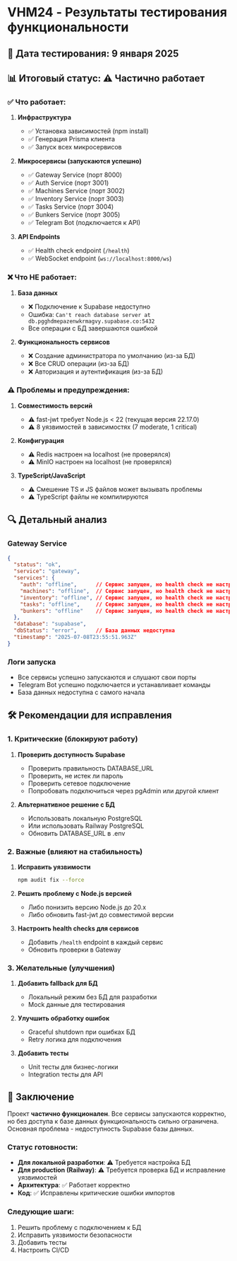 # VHM24 - Результаты тестирования функциональности

## 📅 Дата тестирования: 9 января 2025

## 📊 Итоговый статус: ⚠️ Частично работает

### ✅ Что работает:

1. **Инфраструктура**
   - ✅ Установка зависимостей (npm install)
   - ✅ Генерация Prisma клиента
   - ✅ Запуск всех микросервисов

2. **Микросервисы (запускаются успешно)**
   - ✅ Gateway Service (порт 8000)
   - ✅ Auth Service (порт 3001)
   - ✅ Machines Service (порт 3002)
   - ✅ Inventory Service (порт 3003)
   - ✅ Tasks Service (порт 3004)
   - ✅ Bunkers Service (порт 3005)
   - ✅ Telegram Bot (подключается к API)

3. **API Endpoints**
   - ✅ Health check endpoint (`/health`)
   - ✅ WebSocket endpoint (`ws://localhost:8000/ws`)

### ❌ Что НЕ работает:

1. **База данных**
   - ❌ Подключение к Supabase недоступно
   - Ошибка: `Can't reach database server at db.pgghdmepazenwkrmagvy.supabase.co:5432`
   - Все операции с БД завершаются ошибкой

2. **Функциональность сервисов**
   - ❌ Создание администратора по умолчанию (из-за БД)
   - ❌ Все CRUD операции (из-за БД)
   - ❌ Авторизация и аутентификация (из-за БД)

### ⚠️ Проблемы и предупреждения:

1. **Совместимость версий**
   - ⚠️ fast-jwt требует Node.js < 22 (текущая версия 22.17.0)
   - ⚠️ 8 уязвимостей в зависимостях (7 moderate, 1 critical)

2. **Конфигурация**
   - ⚠️ Redis настроен на localhost (не проверялся)
   - ⚠️ MinIO настроен на localhost (не проверялся)

3. **TypeScript/JavaScript**
   - ⚠️ Смешение TS и JS файлов может вызывать проблемы
   - ⚠️ TypeScript файлы не компилируются

## 🔍 Детальный анализ

### Gateway Service
```json
{
  "status": "ok",
  "service": "gateway",
  "services": {
    "auth": "offline",      // Сервис запущен, но health check не настроен
    "machines": "offline",  // Сервис запущен, но health check не настроен
    "inventory": "offline", // Сервис запущен, но health check не настроен
    "tasks": "offline",     // Сервис запущен, но health check не настроен
    "bunkers": "offline"    // Сервис запущен, но health check не настроен
  },
  "database": "supabase",
  "dbStatus": "error",      // База данных недоступна
  "timestamp": "2025-07-08T23:55:51.963Z"
}
```

### Логи запуска
- Все сервисы успешно запускаются и слушают свои порты
- Telegram Bot успешно подключается и устанавливает команды
- База данных недоступна с самого начала

## 🛠️ Рекомендации для исправления

### 1. Критические (блокируют работу)
1. **Проверить доступность Supabase**
   - Проверить правильность DATABASE_URL
   - Проверить, не истек ли пароль
   - Проверить сетевое подключение
   - Попробовать подключиться через pgAdmin или другой клиент

2. **Альтернативное решение с БД**
   - Использовать локальную PostgreSQL
   - Или использовать Railway PostgreSQL
   - Обновить DATABASE_URL в .env

### 2. Важные (влияют на стабильность)
1. **Исправить уязвимости**
   ```bash
   npm audit fix --force
   ```

2. **Решить проблему с Node.js версией**
   - Либо понизить версию Node.js до 20.x
   - Либо обновить fast-jwt до совместимой версии

3. **Настроить health checks для сервисов**
   - Добавить `/health` endpoint в каждый сервис
   - Обновить проверки в Gateway

### 3. Желательные (улучшения)
1. **Добавить fallback для БД**
   - Локальный режим без БД для разработки
   - Mock данные для тестирования

2. **Улучшить обработку ошибок**
   - Graceful shutdown при ошибках БД
   - Retry логика для подключения

3. **Добавить тесты**
   - Unit тесты для бизнес-логики
   - Integration тесты для API

## 📝 Заключение

Проект **частично функционален**. Все сервисы запускаются корректно, но без доступа к базе данных функциональность сильно ограничена. Основная проблема - недоступность Supabase базы данных.

### Статус готовности:
- **Для локальной разработки**: ⚠️ Требуется настройка БД
- **Для production (Railway)**: ⚠️ Требуется проверка БД и исправление уязвимостей
- **Архитектура**: ✅ Работает корректно
- **Код**: ✅ Исправлены критические ошибки импортов

### Следующие шаги:
1. Решить проблему с подключением к БД
2. Исправить уязвимости безопасности
3. Добавить тесты
4. Настроить CI/CD
